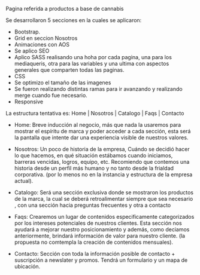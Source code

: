 Pagina referida a productos a base de cannabis

Se desarrollaron 5 secciones en la cuales se aplicaron:

- Bootstrap.
- Grid en seccion Nosotros
- Animaciones con AOS
- Se aplico SEO
- Aplico SASS realisando una hoha por cada pagina, una para los mediaqueris, otra para las variables y una ultima con aspectos generales que comparten todas las paginas.
- CSS
- Se optimizo el tamaño de las imagenes
- Se fueron realizando distintas ramas para ir avanzando y realizando merge cuando fue necesario.
- Responsive

La estructura tentativa es:
Home | Nosotros | Catalogo | Faqs | Contacto

- Home: Breve inducción al negocio, más que nada la usaremos para mostrar el espíritu de marca y poder acceder a cada sección, esta será la pantalla que intente dar una experiencia visible de nuestros valores.

- Nosotros: Un poco de historia de la empresa, Cuándo se decidió hacer lo que hacemos, en qué situación estábamos cuando iniciamos, barreras vencidas, logros, equipo, etc. Recomiendo que contemos una historia desde un perfil más humano y no tanto desde la frialdad corporativa. (por lo menos no en la instancia y estructura de la empresa actual).

- Catalogo: Será una sección exclusiva donde se mostraron los productos de la marca, la cual se deberá retroalimentar siempre que sea necesario , con una sección hacia preguntas frecuentes y otra a contacto

- Faqs: Crearemos un lugar de contenidos especificamente categorizados por los intereses potenciales de nuestros clientes.
  Esta sección nos ayudará a mejorar nuestro posicionamiento y además, como deciamos anteriormente, brindará información de valor para nuestro cliente.
  (la propuesta no comtempla la creación de contenidos mensuales).

- Contacto: Sección con toda la información posible de contacto + suscripción a newslater y promos. Tendrá un formulario y un mapa de ubicación.
